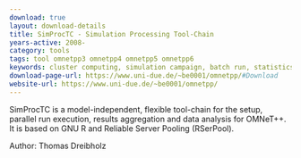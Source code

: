 ```yaml
---
download: true
layout: download-details
title: SimProcTC - Simulation Processing Tool-Chain
years-active: 2008-
category: tools
tags: tool omnetpp3 omnetpp4 omnetpp5 omnetpp6
keywords: cluster computing, simulation campaign, batch run, statistics
download-page-url: https://www.uni-due.de/~be0001/omnetpp/#Download
website-url: https://www.uni-due.de/~be0001/omnetpp/
---
```


SimProcTC is a model-independent, flexible tool-chain for the setup, parallel run execution, results aggregation and data analysis for OMNeT++. It is based on GNU R and Reliable Server Pooling (RSerPool).

Author: Thomas Dreibholz

